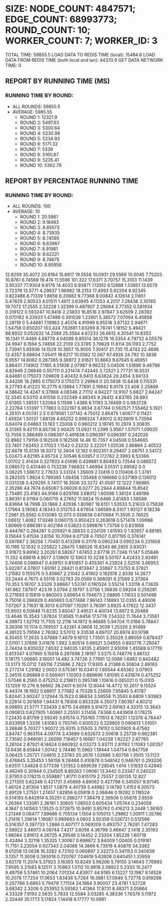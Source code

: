 
# SIZE: NODE_COUNT: 4847571; EDGE_COUNT: 68993773; ROUND_COUNT: 10; WORKER_COUNT: 7; WORKER_ID: 3
 TOTAL TIME: 59855.5
 LOAD DATA TO REDIS TIME (local): 15484.6
 LOAD DATA FROM REDIS TIME (both local and lan): 44370.9
 GET DATA NETWORK TIME: 0

## REPORT BY RUNNING TIME (MS)

 ### RUNNING TIME BY ROUND:

  + ALL ROUNDS: 59855.5
  + AVERAGE: 5985.55
     + ROUND 1: 12321.9
     + ROUND 2: 5497.63
     + ROUND 3: 5300.64
     + ROUND 4: 5230.98
     + ROUND 5: 5234.93
     + ROUND 6: 5171.32
     + ROUND 7: 5339
     + ROUND 8: 5160.87
     + ROUND 9: 5235.41
     + ROUND 10: 5362.79

## REPORT BY PERCENTAGE RUNNING TIME

 ### RUNNING TIME BY ROUND:

  + ALL ROUNDS: 100
  + AVERAGE: 10
     + ROUND 1: 20.5861
     + ROUND 2: 9.18483
     + ROUND 3: 8.85573
     + ROUND 4: 8.73935
     + ROUND 5: 8.74595
     + ROUND 6: 8.63967
     + ROUND 7: 8.91981
     + ROUND 8: 8.62221
     + ROUND 9: 8.74675
     + ROUND 10: 8.95956

12.8259 35.4072 20.8184 15.6817 19.5558 10.0931 29.5569 10.5045 7.75203 10.8761 6.74569 19.474 11.5596 101.322 17.6371 3.70757 15.3103 11.1439 3.95337 77.9304 9.8176 14.4033 6.93871 7.12912 6.12888 1.53851 13.6579 3.72376 13.5771 4.29637 1.96982 18.2153 17.4993 5.92204 8.92345 0.822486 6.71339 1.8656 8.20882 9.77368 8.00842 4.12614 2.11651 5.47829 2.80533 4.01511 1.4611 3.63945 4.11353 4.2017 7.28438 3.30165 19.7072 17.2555 2.32228 1.32399 0.487907 2.29064 3.77352 0.581934 0.319122 0.593247 10.8416 2.23833 16.8516 2.97847 3.62509 2.28392 0.070162 4.33933 1.47488 0.391036 1.23901 5.38572 7.07094 6.45856 2.28119 0 5.44881 7.19963 2.45174 4.91999 6.95518 3.67132 2.94671 1.54756 0.650207 103.424 7.62681 1.83269 8.78741 1.18152 5.49421 88.8932 0.052632 14.2588 25.3584 4.67233 26.6612 4.30541 10.8353 16.1341 11.4489 4.68779 4.04099 8.85514 36.1278 16.5354 4.79732 4.05579 24.9947 6.1594 5.74856 22.2109 23.3785 3.79629 11.8114 26.1193 2.7752 2.73941 5.65936 14.1529 10.3957 15.9005 7.30417 21.735 15.4743 22.4696 12.4357 8.68604 7.05411 18.6217 10.0582 12.067 87.4926 24.792 10.3836 6.9557 14.6082 0.267365 9.38972 2.91621 10.8663 9.87645 6.46951 3.86431 7.14902 7.1165 4.51836 2.07987 9.96232 5.04506 1.51896 9.46798 4.82949 2.06848 0.557111 0.231474 7.42445 3.72521 2.77721 16.5531 4.64661 0.175073 7.09609 3.40432 6.9413 6.63824 29.2454 3.94133 3.44206 18.2985 0.175073 0.175073 2.29964 0 20.5838 10.6438 0.115331 9.27793 6.41223 10.2775 6.13884 1.77891 2.19942 6.9179 23.408 2.25869 4.58642 14.4247 9.37868 4.08346 2.71112 4.94227 13.9107 5.6827 2.84247 12.3345 6.53112 4.61556 0.232349 4.86345 9.26412 4.63765 28.893 2.61365 1.38551 1.52064 5.11598 1.4386 6.11193 3.74499 0 0.983728 2.22764 1.51397 1.77863 0.022197 6.9634 3.87744 0.562571 7.55462 5.1921 4.35101 4.00741 2.5 0.879061 1.07142 4.75012 3.85475 1.60677 0.11421 1.45924 1.50137 1.68139 4.65252 0.998324 7.49012 0.923909 5.73594 0.64074 0.04863 13.183 1.25008 0 0.960212 3.19745 10.2974 3.30835 4.31365 9.42111 8.85736 2.90425 13.0921 11.2399 3.9567 1.57071 1.09025 12.7056 0.386499 0.096397 0.491638 0.096397 0.096397 0.242026 12.8982 1.79156 0.162508 0.162508 14.46 10.7357 4.04506 0.554665 23.7401 7.82452 2.17023 1.1542 0.23232 3.22201 1.02536 2.86864 2.40522 22.6678 15.0139 18.5072 12.3604 12.192 0.902351 9.29407 2.08751 2.54172 5.02473 4.62195 4.85724 2.30546 6.03957 0.172762 2.3993 6.53366 1.01702 2.41434 0.327833 4.01496 0.439881 9.80493 0.73544 0.086572 0.086572 0.431449 0.753238 7.96832 1.46994 3.01311 2.69582 0 0 3.06225 1.56672 2.77633 3.33124 1.35609 2.12418 0 0.110406 0 1.3781 0.282505 1.9824 0.789365 1.06458 1.05488 0.196666 0.537189 0.136012 0.031338 0.429295 3.74117 18.3506 33.3272 41.0597 12.1222 7.96885 2.35286 44.7674 6.65067 5.06026 6.0277 20.2944 4.89844 15.8542 2.75485 23.4183 44.9168 0.829768 3.68012 1.60096 1.38124 3.68198 3.86351 6.51184 0.060715 4.27652 11.0824 15.6466 2.61493 1.58589 6.83664 14.7998 33.1868 2.42936 1.80987 18.6151 1.53533 5.21633 0.75638 1.17964 3.19082 4.18343 0.513753 4.67954 1.66589 8.3107 1.93127 9.18236 7.2961 25.5582 0.513085 12.073 0.559838 0.670984 11.3505 2.78525 1.06612 1.4082 17.9248 0.060715 0.950423 0.263618 0.571478 1.09988 1.80669 0.896381 0.402184 0.53823 0.599876 1.73758 0 0.831958 0.444767 0.284287 0.205921 6.26633 0.224126 1.61593 0 1.92857 4.68185 6.15644 5.41534 3.6156 10.7094 6.07128 4.70507 0.817195 0.376141 0.597667 2.36256 1.70451 0.413269 0.31176 0.090234 0.090234 0.231658 10.1165 12.1032 0.225822 1.28475 1.98526 15.6345 86.2855 3.93031 3.91872 9.89162 3.20261 6.58267 1.67453 2.87718 21.7248 11.147 5.05846 11.352 4.69618 4.9577 3.13609 12.5903 10.3238 5.50157 4.42433 2.92491 2.74406 0.098947 0.439151 0.810857 0.455361 4.23924 2.52516 3.66953 5.92287 4.37807 1.65191 2.28421 0.813947 2.33887 3.73753 8.37821 1.21582 0.155575 0 5.85667 2.21042 3.41902 0.162619 2.8338 14.2677 33.2444 4.7673 4.55118 3.02783 20.0569 0.368091 6.21569 2.37364 70.353 5.19707 3.3329 3.88667 1.53741 0.190524 3.55214 1.33118 4.73635 141.862 7.87617 423.19 3.0794 2.19797 3.0756 1.36836 0.59204 0.256281 0.271693 0.15819 0.960003 3.69854 0.794673 2.08895 1.11633 0.501498 9.75018 0.286829 0.460693 0.677488 7.96143 7.18893 12.0355 4.49006 7.07267 3.71631 18.3013 6.07097 1.10261 3.76391 3.6925 4.17922 12.3437 13.9502 6.50648 11.8235 3.85047 3.49521 4.40034 13.8972 6.20488 13.4646 15.3543 1.87824 17.8565 11.6458 17.5776 7.54332 11.7644 3.73561 4.39973 1.52792 11.7105 12.2116 14.1972 9.46685 5.94704 11.0166 5.78847 3.36306 13.1174 0.769557 3.42261 4.0608 12.3039 1.25326 2.91489 4.38133 5.79594 2.76082 3.57012 9.33536 4.69707 20.8974 83.9798 6.35455 17.2635 3.67689 7.4679 9.16112 1.73501 3.35029 3.89059 0.678437 2.51101 1.37699 3.01876 1.982 3.80514 5.66521 3.04955 0.893776 7.28047 2.74434 0.835032 7.8532 2.94035 1.8135 2.65901 2.93006 1.45588 9.17719 0.813347 4.07985 5.15018 0.287698 2.18197 3.5375 0.748776 5.86132 5.18175 1.00685 3.16001 14.482 3.74726 3.77691 12.0086 1.6982 0.842482 13.5173 15.0712 7.65116 7.25686 2.7823 17.9305 4.21388 6.30604 2.89163 0.277214 1.29182 2.0003 0.575361 10.0341 0 1.85544 4.65362 3.07903 2.34515 0.86868 0 0.509401 1.10303 0.889696 1.81095 0.431874 0.475252 1.57046 8.2565 0.475252 0.219811 0.395748 1.10616 0.085021 0 15.0105 13.1259 10.276 8.56662 38.2401 6.5074 12.6044 14.4772 10.2617 9.15524 6.44374 18.1932 5.68617 3.77682 4.75328 5.25609 7.95845 5.41787 5.82441 3.90247 3.12944 15.1523 0.96834 3.59558 11.3593 8.6809 1.93983 5.22814 0.301859 1.94431 8.79308 0.853328 4.35073 7.80367 4.80212 6.09893 21.5771 7.33439 2.6715 24.6689 5.91473 2.69163 4.33315 13.3643 0.090613 0.627905 1.60861 3.25551 3.11456 7.6368 0.443908 0.178215 7.23435 6.81799 2.59245 3.81574 0.755165 7.11513 6.78251 1.12376 4.78447 0.633959 1.3336 1.61083 0.755745 0.600522 0.329805 0.090613 1.01051 3.36846 5.70377 1.90072 25.9315 3.15505 3.79152 0.503905 9.47562 3.84747 0.963154 4.09774 3.43689 0.632673 2.00618 3.25739 0.662381 2.73592 0.949081 2.26099 7.18457 5.16667 1.04238 1.92227 2.67765 3.26104 2.87921 6.14624 0.860932 4.03273 3.93711 2.81192 1.11083 1.00357 13.6436 8.65844 1.50142 3.74486 11.5963 1.19444 1.04754 0.847759 3.06425 1.25721 7.04615 2.23783 20.2678 1.02686 3.60756 1.3505 13.1123 0.476845 3.35453 1.56158 9.28466 0.410878 0.548142 0.946761 0.293206 5.63511 1.54829 0.577338 1.51352 0.669539 7.28545 1.614 1.51933 0.42945 4.46249 0.30944 0.234505 6.69263 1.09061 13.3442 0.23347 0.240221 2.97953 0.178215 0.559887 1.81711 0.815179 2.75557 2.00135 12.827 0.271305 5.62248 0.421731 3.45669 4.89062 0.427798 0.345057 9.97145 1.46124 2.81304 1.8517 1.0879 4.40739 5.44982 3.14792 1.4153 6.30573 2.89129 1.27551 1.27457 1.82856 6.05818 0 2.06846 0.19282 0.118524 0.514193 0.842914 6.35251 0.286277 7.38479 2.36506 0.55678 2.6559 1.26384 1.33061 2.36181 1.30605 1.08502 0.605434 1.05744 0.234059 4.1847 0.141563 1.13525 0.372675 10.9491 3.95762 0.416213 3.2448 1.36163 1.21348 0.08477 7.89686 0.705134 1.1504 0.105013 1.29882 1.30911 1.35786 1.21416 1.29614 1.19087 0.989663 4.0603 3.92359 0.536721 0.512566 0.516357 0.397733 1.2886 0.407177 0.069209 0.493757 2.76281 7.47283 2.58922 3.46973 4.08744 7.4217 3.6056 4.36799 3.46647 2.1418 2.35193 1.98084 3.81613 4.26725 4.29546 5.14452 2.23204 1.85226 1.60719 2.42494 3.32116 1.35325 1.30067 0.699872 3.84009 1.00405 0.019181 11.7151 3.23054 0.927343 2.04088 14.3866 6.73519 4.40878 34.3362 8.01258 13.0638 16.3262 4.72102 0.060897 2.32273 0.341153 0.340939 3.1357 11.3008 0.393018 0.720767 7.04619 5.63926 0.640451 1.33959 3.62178 11.2074 5.37923 3.16393 10.8249 5.96206 5.79155 3.14643 7.76993 7.9595 3.21583 8.12511 3.70863 1.5112 10.9918 2.08922 5.2333 15.2477 9.48758 5.57461 10.2064 7.01334 4.83977 44.9185 6.13227 13.1987 8.14528 10.2078 17.7254 17.3653 1.83438 5.7284 16.3881 57.0946 5.72778 0.819298 0.257766 5.6893 5.79479 7.71124 24.1964 3.90007 23.4781 1.52728 3.68342 2.3206 0.253952 5.59362 1.41364 17.8731 8.48371 3.05864 4.33329 7.9193 2.5635 5.7833 12.5584 3.03285 4.38336 1.76376 5.11972 2.33449 35.1773 5.17824 1.14418 6.17777 10.0981 